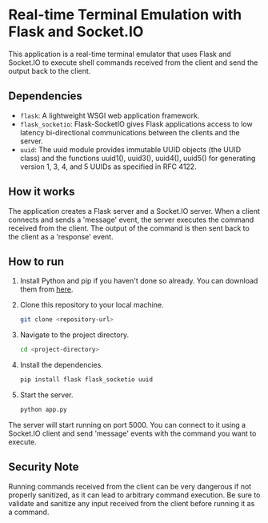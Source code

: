 # Real-time Terminal Emulation with Flask and Socket.IO

This application is a real-time terminal emulator that uses Flask and Socket.IO to execute shell commands received from the client and send the output back to the client.

## Dependencies

- `flask`: A lightweight WSGI web application framework.
- `flask_socketio`: Flask-SocketIO gives Flask applications access to low latency bi-directional communications between the clients and the server.
- `uuid`: The uuid module provides immutable UUID objects (the UUID class) and the functions uuid1(), uuid3(), uuid4(), uuid5() for generating version 1, 3, 4, and 5 UUIDs as specified in RFC 4122.

## How it works

The application creates a Flask server and a Socket.IO server. When a client connects and sends a 'message' event, the server executes the command received from the client. The output of the command is then sent back to the client as a 'response' event.

## How to run

1. Install Python and pip if you haven't done so already. You can download them from [here](https://www.python.org/downloads/).

2. Clone this repository to your local machine.

    ```bash
    git clone <repository-url>
    ```

3. Navigate to the project directory.

    ```bash
    cd <project-directory>
    ```

4. Install the dependencies.

    ```bash
    pip install flask flask_socketio uuid
    ```

5. Start the server.

    ```bash
    python app.py
    ```

The server will start running on port 5000. You can connect to it using a Socket.IO client and send 'message' events with the command you want to execute.

## Security Note

Running commands received from the client can be very dangerous if not properly sanitized, as it can lead to arbitrary command execution. Be sure to validate and sanitize any input received from the client before running it as a command.
